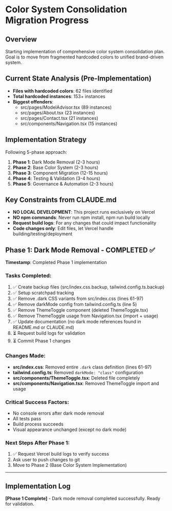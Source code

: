 # Color System Consolidation Migration Progress

## Overview
Starting implementation of comprehensive color system consolidation plan. Goal is to move from fragmented hardcoded colors to unified brand-driven system.

## Current State Analysis (Pre-Implementation)
- **Files with hardcoded colors**: 62 files identified
- **Total hardcoded instances**: 153+ instances
- **Biggest offenders**: 
  - src/pages/ModelAdvisor.tsx (89 instances)
  - src/pages/About.tsx (23 instances)
  - src/pages/Contact.tsx (21 instances)
  - src/components/Navigation.tsx (15 instances)

## Implementation Strategy
Following 5-phase approach:
1. **Phase 1**: Dark Mode Removal (2-3 hours)
2. **Phase 2**: Base Color System (2-3 hours) 
3. **Phase 3**: Component Migration (12-15 hours)
4. **Phase 4**: Testing & Validation (3-4 hours)
5. **Phase 5**: Governance & Automation (2-3 hours)

## Key Constraints from CLAUDE.md
- **NO LOCAL DEVELOPMENT**: This project runs exclusively on Vercel
- **NO npm commands**: Never run npm install, npm run build locally
- **Request build logs**: For any changes that could impact functionality
- **Code changes only**: Edit files, let Vercel handle building/testing/deployment

## Phase 1: Dark Mode Removal - COMPLETED ✅
**Timestamp**: Completed Phase 1 implementation

### Tasks Completed:
1. ✅ Create backup files (src/index.css.backup, tailwind.config.ts.backup)
2. ✅ Setup scratchpad tracking 
3. ✅ Remove .dark CSS variants from src/index.css (lines 61-97)
4. ✅ Remove darkMode config from tailwind.config.ts (line 5)
5. ✅ Remove ThemeToggle component (deleted ThemeToggle.tsx)
6. ✅ Remove ThemeToggle usage from Navigation.tsx (import + usage)
7. ✅ Update documentation (no dark mode references found in README.md or CLAUDE.md)
8. ⏳ Request build logs for validation
9. ⏳ Commit Phase 1 changes

### Changes Made:
- **src/index.css**: Removed entire `.dark` class definition (lines 61-97)
- **tailwind.config.ts**: Removed `darkMode: "class"` configuration
- **src/components/ThemeToggle.tsx**: Deleted file completely
- **src/components/Navigation.tsx**: Removed ThemeToggle import and usage

### Critical Success Factors:
- No console errors after dark mode removal
- All tests pass
- Build process succeeds
- Visual appearance unchanged (except no dark mode)

### Next Steps After Phase 1:
1. ✅ Request Vercel build logs to verify success
2. Ask user to push changes to git
3. Move to Phase 2 (Base Color System Implementation)

---

## Implementation Log
**[Phase 1 Complete]** - Dark mode removal completed successfully. Ready for validation.